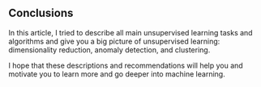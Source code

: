 ## Conclusions

In this article, I tried to describe all main unsupervised learning tasks and algorithms and give you a big picture of unsupervised learning: dimensionality reduction, anomaly detection, and clustering.

I hope that these descriptions and recommendations will help you and motivate you to learn more and go deeper into machine learning.